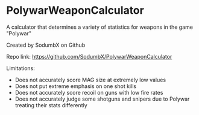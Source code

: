 # PolywarWeaponCalculator
A calculator that determines a variety of statistics for weapons in the game "Polywar"

Created by SodumbX on Github

Repo link: https://github.com/SodumbX/PolywarWeaponCalculator

Limitations:

- Does not accurately score MAG size at extremely low values
- Does not put extreme emphasis on one shot kills
- Does not accurately score recoil on guns with low fire rates
- Does not accurately judge some shotguns and snipers due to Polywar treating their stats differently
  
